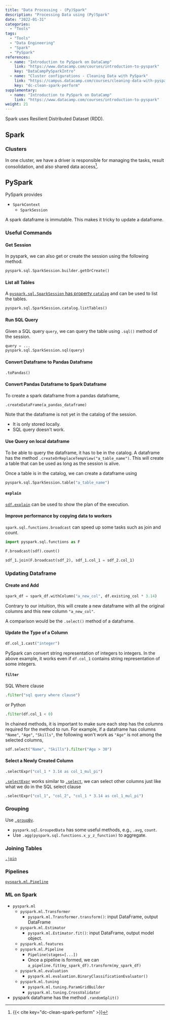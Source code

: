```yaml
---
title: "Data Processing - (Py)Spark"
description: "Processing Data using (Py)Spark"
date: "2022-01-31"
categories:
  - "Tools"
tags:
  - "Tools"
  - "Data Engineering"
  - "Spark"
  - "PySpark"
references:
  - name: "Introduction to PySpark on DataCamp"
    link: "https://www.datacamp.com/courses/introduction-to-pyspark"
    key: "DataCampPySparkIntro"
  - name: "Cluster configurations - Cleaning Data with PySpark"
    link: "https://campus.datacamp.com/courses/cleaning-data-with-pyspark/improving-performance?ex=7"
    key: "dc-clean-spark-perform"
supplementary:
  - name: "Introduction to PySpark on DataCamp"
    link: "https://www.datacamp.com/courses/introduction-to-pyspark"
weight: 21
---
```


Spark uses Resilient Distributed Dataset (RDD).

## Spark

### Clusters

In one cluster, we have a driver is responsible for managing the tasks, result consolidation, and also shared data access[^dc-clean-spark-perform].

## PySpark

PySpark provides

- `SparkContext`
  - `SparkSession`


A spark dataframe is immutable. This makes it tricky to update a dataframe.


### Useful Commands

#### Get Session

In pyspark, we can also get or create the session using the following method.

```python
pyspark.sql.SparkSession.builder.getOrCreate()
```

#### List all Tables

A [`pyspark.sql.SparkSession` has property `catalog`](https://spark.apache.org/docs/latest/api/python/reference/api/pyspark.sql.SparkSession.catalog.html#pyspark.sql.SparkSession.catalog) and can be used to list the tables.

```python
pyspark.sql.SparkSession.catalog.listTables()
```

#### Run SQL Query

Given a SQL query `query`, we can query the table using `.sql()` method of the session.

```python
query = ...
pyspark.sql.SparkSession.sql(query)
```


#### Convert Dataframe to Pandas Dataframe


```python
.toPandas()
```


#### Convert Pandas Dataframe to Spark Dataframe

To create a spark dataframe from a pandas dataframe,

```python
.createDataFrame(a_pandas_dataframe)
```

Note that the dataframe is not yet in the catalog of the session.
- It is only stored locally.
- SQL query doesn't work.


#### Use Query on local dataframe

To be able to query the dataframe, it has to be in the catalog. A dataframe has the method `.createOrReplaceTempView("a_table_name")`. This will create a table that can be used as long as the session is alive.

Once a table is in the catalog, we can create a dataframe using

```python
pyspark.sql.SparkSession.table("a_table_name")
```

#### `explain`

[`sdf.explain`](https://spark.apache.org/docs/latest/api/python/reference/api/pyspark.sql.DataFrame.explain.html) can be used to show the plan of the execution.


#### Improve performance by copying data to workers


`spark.sql.functions.broadcast` can speed up some tasks such as join and count.

```python
import pyspark.sql.functions as F

F.broadcast(sdf).count()

sdf_1.join(F.broadcast(sdf_2), sdf_1.col_1 = sdf_2.col_1)
```


### Updating Dataframe


#### Create and Add


```python
spark_df = spark_df.withColumn("a_new_col", df.existing_col * 3.14)
```

Contrary to our intuition, this will create a new dataframe with all the original columns and this new column `"a_new_col"`.

A comparison would be the `.select()` method of a dataframe.

#### Update the Type of a Column

```python
df.col_1.cast("integer")
```

PySpark can convert string representation of integers to integers. In the above example, it works even if `df.col_1` contains string representation of some integers.

#### `filter`

SQL Where clause

```python
.filter("sql query where clause")
```

or Python

```python
.filter(df.col_1 < 0)
```

In chained methods, it is important to make sure each step has the columns required for the method to run. For example, if a dataframe has columns `"Name"`, `"Age"`, `"Skills"`, the following won't work as `"Age"` is not among the selected columns,

```python
sdf.select("Name", "Skills").filter("Age > 30")
```


#### Select a Newly Created Column


```python
.selectExpr("col_1 * 3.14 as col_1_mul_pi")
```

[`.selectExpr`](https://spark.apache.org/docs/3.1.1/api/python/reference/api/pyspark.sql.DataFrame.selectExpr.html?highlight=selectexpr#pyspark.sql.DataFrame.selectExpr) works similar to [`.select`](https://spark.apache.org/docs/3.1.1/api/python/reference/api/pyspark.sql.DataFrame.select.html?highlight=select#pyspark.sql.DataFrame.select), we can select other columns just like what we do in the SQL select clause

```python
.selectExpr("col_1", "col_2", "col_1 * 3.14 as col_1_mul_pi")
```


### Grouping

Use [`.groupBy`](https://spark.apache.org/docs/3.1.1/api/python/reference/api/pyspark.sql.DataFrame.groupBy.html?highlight=groupby#pyspark.sql.DataFrame.groupBy).

- `pyspark.sql.GroupedData` has some useful methods, e.g., `.avg`, `count`.
- Use `.agg(pyspark.sql.functions.x_y_z_function)` to aggregate.

### Joining Tables

[`.join`](https://spark.apache.org/docs/3.1.1/api/python/reference/api/pyspark.sql.DataFrame.join.html)


### Pipelines


[`pyspark.ml.Pipeline`](https://spark.apache.org/docs/latest/api/python/reference/api/pyspark.ml.Pipeline.html)


### ML on Spark

- `pyspark.ml`
  - `pyspark.ml.Transformer`
    - `pyspark.ml.Transformer.transform()`: input DataFrame, output DataFrame
  - `pyspark.ml.Estimator`
    - `pyspark.ml.Estimator.fit()`: input DataFrame, output model object.
  - `pyspark.ml.features`
  - `pyspark.ml.Pipeline`
    - `Pipeline(stages=[...])`
    - Once a pipeline is formed, we can `a_pipeline.fit(my_spark_df).transform(my_spark_df)`
  - `pyspark.ml.evaluation`
    - `pyspark.ml.evaluation.BinaryClassificationEvaluator()`
  - `pyspark.ml.tuning`
    - `pyspark.ml.tuning.ParamGridBuilder`
    - `pyspark.ml.tuning.CrossValidator`
- pyspark dataframe has the method `.randomSplit()`





[^dc-clean-spark-perform]: {{< cite key="dc-clean-spark-perform" >}}